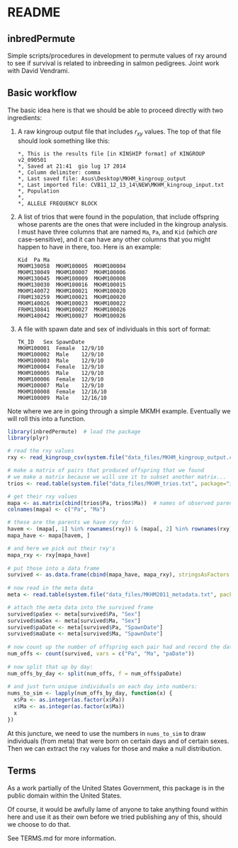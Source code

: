 # README

## inbredPermute

Simple scripts/procedures in development to permute values of rxy around to
see if survival is related to inbreeding in salmon pedigrees.  Joint work 
with David Vendrami.

## Basic workflow

The basic idea here is that we should be able to proceed directly with two ingredients:

1. A raw kingroup output file that includes $r_{xy}$ values.  The top of that file should
    look something like this:
    
    ```
    *, This is the results file [in KINSHIP format] of KINGROUP v2_090501
    *, Saved at 21:41  gio lug 17 2014
    *, Column delimiter: comma
    *, Last saved file: Asus\Desktop\MKHM_kingroup_output
    *, Last imported file: CVB11_12_13_14\NEW\MKHM_kingroup_input.txt
    *, Population
    *,  
    *, ALLELE FREQUENCY BLOCK
    ```

1. A list of trios that were found in the population, that include offspring whose
    parents are the ones that were included in the kingroup analysis.  I must have three columns
    that are named `Ma`, `Pa`, and `Kid` (which _are_ case-sensitive), and it can have any other columns
    that you might happen to have in there, too.  Here is an example:
    
    ```
    Kid  Pa	Ma
    MKHM130058	MKHM100005	MKHM100004
    MKHM130049	MKHM100007	MKHM100006
    MKHM130045	MKHM100009	MKHM100008
    MKHM130030	MKHM100016	MKHM100015
    MKHM140072	MKHM100021	MKHM100020
    FRHM130259	MKHM100021	MKHM100020
    MKHM140026	MKHM100023	MKHM100022
    FRHM130841	MKHM100027	MKHM100026
    MKHM140042	MKHM100027	MKHM100026
    ```

1. A file with spawn date and sex of individuals in this sort of format:
    
    ```
    TK_ID	Sex	SpawnDate
    MKHM100001	Female	12/9/10
    MKHM100002	Male	12/9/10
    MKHM100003	Male	12/9/10
    MKHM100004	Female	12/9/10
    MKHM100005	Male	12/9/10
    MKHM100006	Female	12/9/10
    MKHM100007	Male	12/9/10
    MKHM100008	Female	12/16/10
    MKHM100009	Male	12/16/10
    ```

Note where we are in going through a simple MKMH example.  Eventually we will roll this into a function.

```r
library(inbredPermute)  # load the package
library(plyr)

# read the rxy values
rxy <- read_kingroup_csv(system.file("data_files/MKHM_kingroup_output.csv", package="inbredPermute", mustWork = T), ItalianCommas = TRUE)

# make a matrix of pairs that produced offspring that we found
# we make a matrix because we will use it to subset another matrix...
trios <- read.table(system.file("data_files/MKHM_trios.txt", package="inbredPermute", mustWork = T), header = T, stringsAsFactors=F)

# get their rxy values
mapa <- as.matrix(cbind(trios$Pa, trios$Ma))  # names of observed parents
colnames(mapa) <- c("Pa", "Ma")

# these are the parents we have rxy for:
havem <- (mapa[, 1] %in% rownames(rxy)) & (mapa[, 2] %in% rownames(rxy))
mapa_have <- mapa[havem, ]

# and here we pick out their rxy's
mapa_rxy <- rxy[mapa_have]
    
# put those into a data frame
survived <- as.data.frame(cbind(mapa_have, mapa_rxy), stringsAsFactors = FALSE) 
    
# now read in the meta data
meta <- read.table(system.file("data_files/MKHM2011_metadata.txt", package="inbredPermute", mustWork = T), header = TRUE, stringsAsFactors = FALSE, row.names = 1)

# attach the meta data into the survived frame
survived$paSex <- meta[survived$Pa, "Sex"]
survived$maSex <- meta[survived$Ma, "Sex"]
survived$paDate <- meta[survived$Pa, "SpawnDate"]
survived$maDate <- meta[survived$Ma, "SpawnDate"] 
    
# now count up the number of offspring each pair had and record the date
num_offs <- count(survived, vars = c("Pa", "Ma", "paDate"))
    
# now split that up by day:
num_offs_by_day <- split(num_offs, f = num_offs$paDate)
    
# and just turn unique individuals on each day into numbers:
nums_to_sim <- lapply(num_offs_by_day, function(x) {
  x$Pa <- as.integer(as.factor(x$Pa))
  x$Ma <- as.integer(as.factor(x$Ma))
  x
})
```

At this juncture, we need to use the numbers in `nums_to_sim` to draw individuals
(from meta) that were born on certain days and of certain sexes.  Then we can 
extract the rxy values for those and make a null distribution.




## Terms 

As a work partially of the United States Government, this package is in the
public domain within the United States. 

Of course, it would be awfully lame of anyone to take anything found within
here and use it as their own before we tried publishing any of this, should
we choose to do that.

See TERMS.md for more information.

